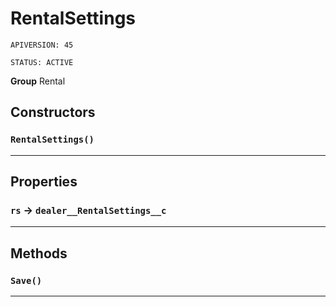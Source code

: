 # RentalSettings

`APIVERSION: 45`

`STATUS: ACTIVE`



**Group** Rental

## Constructors
### `RentalSettings()`
---
## Properties

### `rs` → `dealer__RentalSettings__c`


---
## Methods
### `Save()`
---
